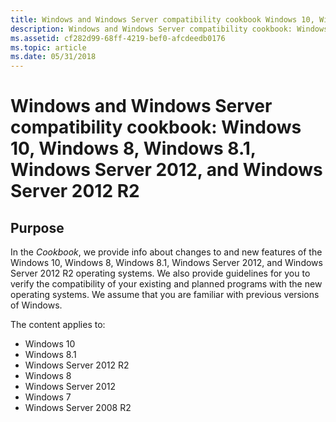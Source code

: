 ```yaml
---
title: Windows and Windows Server compatibility cookbook Windows 10, Windows 8, Windows 8.1, Windows Server 2012, and Windows Server 2012 R2
description: Windows and Windows Server compatibility cookbook: Windows 10, Windows 8, Windows 8.1, Windows Server 2012, and Windows Server 2012 R2
ms.assetid: cf282d99-68ff-4219-bef0-afcdeedb0176
ms.topic: article
ms.date: 05/31/2018
---
```


# Windows and Windows Server compatibility cookbook: Windows 10, Windows 8, Windows 8.1, Windows Server 2012, and Windows Server 2012 R2

## Purpose

In the *Cookbook*, we provide info about changes to and new features of the Windows 10, Windows 8, Windows 8.1, Windows Server 2012, and Windows Server 2012 R2 operating systems. We also provide guidelines for you to verify the compatibility of your existing and planned programs with the new operating systems. We assume that you are familiar with previous versions of Windows.

The content applies to:

-   Windows 10
-   Windows 8.1
-   Windows Server 2012 R2
-   Windows 8
-   Windows Server 2012
-   Windows 7
-   Windows Server 2008 R2

 

 




